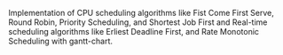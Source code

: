 Implementation of CPU scheduling algorithms like Fist Come First Serve, Round Robin, Priority Scheduling, and Shortest Job First and Real-time scheduling algorithms like Erliest Deadline First, and Rate Monotonic Scheduling with gantt-chart.
